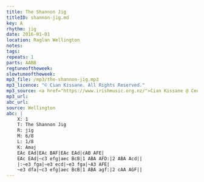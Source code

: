 ```yaml
---
title: The Shannon Jig
titleID: shannon-jig.md
key: A
rhythm: jig
date: 2016-01-01
location: Raglan Wellington
notes:
tags:
repeats: 1 
parts: AABB 
regtuneoftheweek:
slowtuneoftheweek:
mp3_file: /mp3/the-shannon-jig.mp3
mp3_licence: "© Cian Kissane. All Rights Reserved."
mp3_source: <a href="https://www.irishmusic.org.nz/">Cian Kissane @ Ceol Aneas 2016</a>
mp3_url:
abc_url:
source: Wellington
abc: |
    X: 1
    T: The Shannon Jig
    R: jig
    M: 6/8
    L: 1/8
    K: Amaj
    EAc EAd|EAc BAF|EAc EAd|cAB AFE|
    EAc EAd|~c3 efg|aec BcB|1 ABA AFD:|2 ABA Acd||
    |:~e3 fga|~e3 ecd|~e3 fga|~A3 AFE|
    ~e3 dfa|~c3 efg|aec BcB|1 ABA agf:|2 cAA AGF||    
---
```

